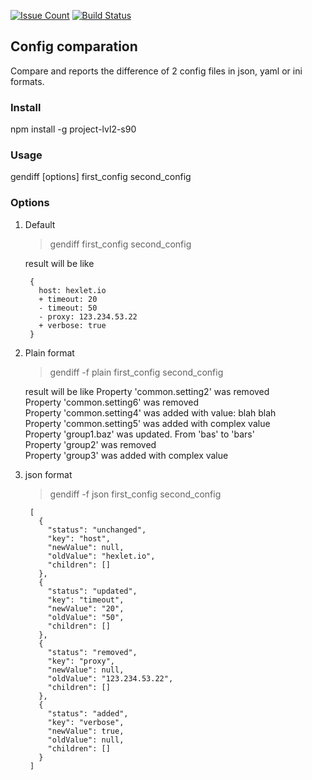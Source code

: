 [![Issue Count](https://codeclimate.com/github/grigori-gru/project-lvl2-s90/badges/issue_count.svg)](https://codeclimate.com/github/grigori-gru/project-lvl2-s90)
[![Build Status](https://travis-ci.org/grigori-gru/project-lvl2-s90.svg?branch=master)](https://travis-ci.org/grigori-gru/project-lvl2-s90)

## Config comparation

Compare and reports the difference of 2 config files in json, yaml or ini formats.

### Install

npm install -g project-lvl2-s90

### Usage

gendiff [options] first_config second_config

### Options

1. Default

   > gendiff first_config second_config

   result will be like

        {
          host: hexlet.io
          + timeout: 20
          - timeout: 50
          - proxy: 123.234.53.22
          + verbose: true
        }

2. Plain format

    > gendiff -f plain first_config second_config

    result will be like
        Property 'common.setting2' was removed     
        Property 'common.setting6' was removed     
        Property 'common.setting4' was added with value: blah blah     
        Property 'common.setting5' was added with complex value     
        Property 'group1.baz' was updated. From 'bas' to 'bars'  
        Property 'group2' was removed  
        Property 'group3' was added with complex value

3. json format

    > gendiff -f json first_config second_config

        [
          {
            "status": "unchanged",
            "key": "host",
            "newValue": null,
            "oldValue": "hexlet.io",
            "children": []
          },
          {
            "status": "updated",
            "key": "timeout",
            "newValue": "20",
            "oldValue": "50",
            "children": []
          },
          {
            "status": "removed",
            "key": "proxy",
            "newValue": null,
            "oldValue": "123.234.53.22",
            "children": []
          },
          {
            "status": "added",
            "key": "verbose",
            "newValue": true,
            "oldValue": null,
            "children": []
          }
        ]
